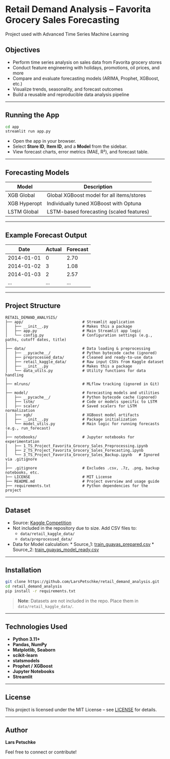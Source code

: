# Retail Demand Analysis – Favorita Grocery Sales Forecasting
Project used with Advanced Time Series Machine Learning


## Objectives

- Perform time series analysis on sales data from Favorita grocery stores
- Conduct feature engineering with holidays, promotions, oil prices, and more
- Compare and evaluate forecasting models (ARIMA, Prophet, XGBoost, etc.)
- Visualize trends, seasonality, and forecast outcomes
- Build a reusable and reproducible data analysis pipeline

---

## Running the App

```bash
cd app
streamlit run app.py
```

- Open the app in your browser.
- Select **Store ID**, **Item ID**, and a **Model** from the sidebar.
- View forecast charts, error metrics (MAE, R²), and forecast table.


---

## Forecasting Models

| Model            | Description                              |
|------------------|------------------------------------------|
| XGB Global       | Global XGBoost model for all items/stores |
| XGB Hyperopt     | Individually tuned XGBoost with Optuna    |
| LSTM Global      | LSTM-based forecasting (scaled features)  |

---
## Example Forecast Output

| Date       | Actual | Forecast |
|------------|--------|----------|
| 2014-01-01 | 0      | 2.70     |
| 2014-01-02 | 3      | 1.08     |
| 2014-01-03 | 2      | 2.57     |
| ...        | ...    | ...      |

---

## Project Structure

```
RETAIL_DEMAND_ANALYSIS/
├── app/                          # Streamlit application
│   ├── __init__.py               # Makes this a package
│   ├── app.py                    # Main Streamlit app logic
│   └── config.py                 # Configuration settings (e.g., paths, cutoff dates, title)
│
├── data/                         # Data loading & preprocessing
│   ├── __pycache__/              # Python bytecode cache (ignored)
│   ├── preprocessed_data/        # Cleaned and ready-to-use data
│   ├── retail_kaggle_data/       # Raw input CSVs from Kaggle dataset
│   ├── __init__.py               # Makes this a package
│   └── data_utils.py             # Utility functions for data handling
│
├── mlruns/                       # MLflow tracking (ignored in Git)
│
├── model/                        # Forecasting models and utilities
│   ├── __pycache__/              # Python bytecode cache (ignored)
│   ├── lstm/                     # Code or models specific to LSTM
│   ├── scaler/                   # Saved scalers for LSTM normalization
│   ├── xgb/                      # XGBoost model artifacts
│   ├── __init__.py               # Package initialization
│   └── model_utils.py            # Main logic for running forecasts (e.g., run_forecast)
│
├── notebooks/                    # Jupyter notebooks for experimentation
│   ├── 1_TS_Project_Favorita_Grocery_Sales_Preprocessing.ipynb
│   ├── 2_TS_Project_Favorita_Grocery_Sales_Forecasting.ipynb
│   └── 3_TS_Project_Favorita_Grocery_Sales_Backup.ipynb   # Ignored via .gitignore
│
├── .gitignore                    # Excludes .csv, .7z, .png, backup notebooks, etc.
├── LICENSE                       # MIT License
├── README.md                     # Project overview and usage guide
├── requirements.txt              # Python dependencies for the project
```

---

## Dataset

- Source: [Kaggle Competition](https://www.kaggle.com/competitions/store-sales-time-series-forecasting)
- Not included in the repository due to size. Add CSV files to:
  - `data/retail_kaggle_data/`
  - `data/preprocessed_data/`
- Data for Model calculation:   * Source_1: [train_guayas_prepared.csv](https://drive.google.com/file/d/1d88sCAmvrbujI2ObzEqOErUI2zZG9yuE/view?usp=sharing)
                                * Source_2: [train_guayas_model_ready.csv](https://drive.google.com/file/d/16Sr31NGSL15RfSMHpNiAczNF8D7ZPf1G/view?usp=sharing)

---

## Installation

```bash
git clone https://github.com/LarsPetschke/retail_demand_analysis.git
cd retail_demand_analysis
pip install -r requirements.txt
```

> **Note**: Datasets are not included in the repo. Place them in `data/retail_kaggle_data/`.

---

## Technologies Used

- **Python 3.11+**
- **Pandas, NumPy**
- **Matplotlib, Seaborn**
- **scikit-learn**
- **statsmodels**
- **Prophet / XGBoost**
- **Jupyter Notebooks**
- **Streamlit**

---
## License

This project is licensed under the MIT License – see [LICENSE](LICENSE) for details.

---

## Author

**Lars Petschke**  

Feel free to connect or contribute!